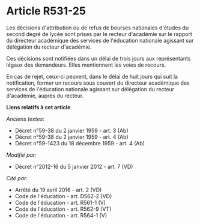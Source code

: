 # Article R531-25

Les décisions d'attribution ou de refus de bourses nationales d'études du second degré de lycée sont prises par le recteur
d'académie sur le rapport du directeur académique des services de l'éducation nationale agissant sur délégation du recteur
d'académie. 

Ces décisions sont notifiées dans un délai de trois jours aux représentants légaux des demandeurs. Elles mentionnent les
voies de recours. 

En cas de rejet, ceux-ci peuvent, dans le délai de huit jours qui suit la notification, former un recours sous couvert du
directeur académique des services de l'éducation nationale agissant sur délégation du recteur d'académie, auprès du recteur.

**Liens relatifs à cet article**

_Anciens textes_:

  - Décret n°59-38 du 2 janvier 1959 - art. 3 (Ab)
  - Décret n°59-38 du 2 janvier 1959 - art. 4 (Ab)
  - Décret n°59-1423 du 18 décembre 1959 - art. 4 (Ab)

_Modifié par_:

  - Décret n°2012-16 du 5 janvier 2012 - art. 7 (VD)

_Cité par_:

  - Arrêté du 19 avril 2016 - art. 2 (VD)
  - Code de l'éducation - art. D562-2 (VD)
  - Code de l'éducation - art. R561-1 (V)
  - Code de l'éducation - art. R562-9 (VT)
  - Code de l'éducation - art. R564-1 (V)
